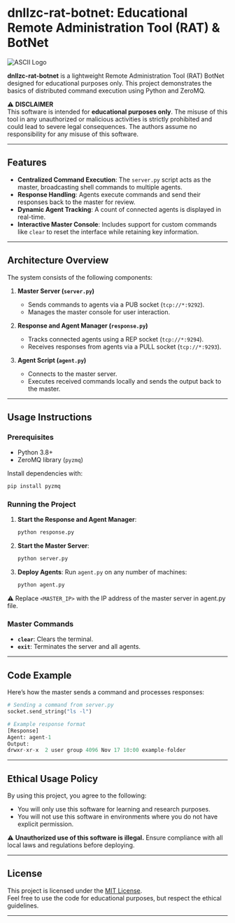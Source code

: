 # dnllzc-rat-botnet: Educational Remote Administration Tool (RAT) & BotNet

![ASCII Logo](https://i.imgur.com/JpotY5O.png)  

**dnllzc-rat-botnet** is a lightweight Remote Administration Tool (RAT) BotNet designed for educational purposes only. This project demonstrates the basics of distributed command execution using Python and ZeroMQ.

⚠️ **DISCLAIMER**  
This software is intended for **educational purposes only**. The misuse of this tool in any unauthorized or malicious activities is strictly prohibited and could lead to severe legal consequences. The authors assume no responsibility for any misuse of this software.

---

## Features

- **Centralized Command Execution**: 
  The `server.py` script acts as the master, broadcasting shell commands to multiple agents.  
- **Response Handling**: 
  Agents execute commands and send their responses back to the master for review.
- **Dynamic Agent Tracking**: 
  A count of connected agents is displayed in real-time.
- **Interactive Master Console**:
  Includes support for custom commands like `clear` to reset the interface while retaining key information.

---

## Architecture Overview

The system consists of the following components:

1. **Master Server (`server.py`)**  
   - Sends commands to agents via a PUB socket (`tcp://*:9292`).  
   - Manages the master console for user interaction.

2. **Response and Agent Manager (`response.py`)**  
   - Tracks connected agents using a REP socket (`tcp://*:9294`).  
   - Receives responses from agents via a PULL socket (`tcp://*:9293`).  

3. **Agent Script (`agent.py`)**  
   - Connects to the master server.  
   - Executes received commands locally and sends the output back to the master.

---

## Usage Instructions

### Prerequisites
- Python 3.8+  
- ZeroMQ library (`pyzmq`)  

Install dependencies with:  
```bash
pip install pyzmq
```

### Running the Project

1. **Start the Response and Agent Manager**:
   ```bash
   python response.py
   ```

2. **Start the Master Server**:
   ```bash
   python server.py
   ```

3. **Deploy Agents**:
   Run `agent.py` on any number of machines:  
   ```bash
   python agent.py
   ```

⚠️ Replace `<MASTER_IP>` with the IP address of the master server in agent.py file.

### Master Commands
- **`clear`**: Clears the terminal.  
- **`exit`**: Terminates the server and all agents. 

---

## Code Example

Here’s how the master sends a command and processes responses:  
```python
# Sending a command from server.py
socket.send_string("ls -l")

# Example response format
[Response]
Agent: agent-1
Output: 
drwxr-xr-x  2 user group 4096 Nov 17 10:00 example-folder
```

---

## Ethical Usage Policy

By using this project, you agree to the following:
- You will only use this software for learning and research purposes.
- You will not use this software in environments where you do not have explicit permission.  

⚠️ **Unauthorized use of this software is illegal.** Ensure compliance with all local laws and regulations before deploying.

---

## License

This project is licensed under the [MIT License](LICENSE).  
Feel free to use the code for educational purposes, but respect the ethical guidelines.

---
